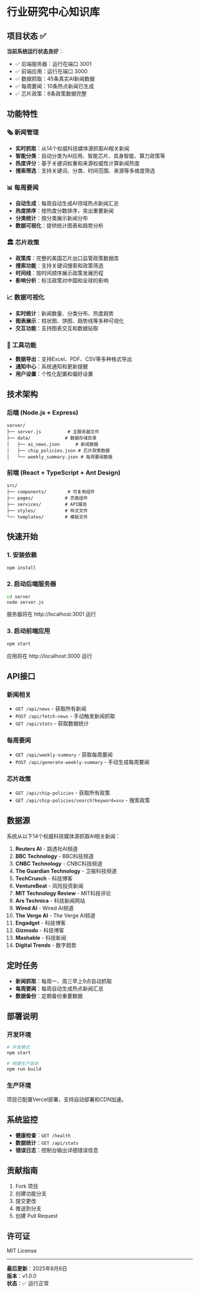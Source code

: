 # 行业研究中心知识库

## 项目状态 ✅

**当前系统运行状态良好**：
- ✅ 后端服务器：运行在端口 3001
- ✅ 前端应用：运行在端口 3000  
- ✅ 数据抓取：45条真实AI新闻数据
- ✅ 每周要闻：10条热点新闻已生成
- ✅ 芯片政策：8条政策数据完整

## 功能特性

### 🗞️ 新闻管理
- **实时抓取**：从14个权威科技媒体源抓取AI相关新闻
- **智能分类**：自动分类为AI应用、智能芯片、具身智能、算力政策等
- **热度评分**：基于关键词权重和来源权威性计算新闻热度
- **搜索筛选**：支持关键词、分类、时间范围、来源等多维度筛选

### 📊 每周要闻
- **自动生成**：每周自动生成AI领域热点新闻汇总
- **热度排序**：按热度分数排序，突出重要新闻
- **分类统计**：按分类展示新闻分布
- **数据可视化**：提供统计图表和趋势分析

### 🏛️ 芯片政策
- **政策库**：完整的美国芯片出口监管政策数据库
- **搜索功能**：支持关键词搜索和政策筛选
- **时间线**：按时间顺序展示政策发展历程
- **影响分析**：标注政策对中国和全球的影响

### 📈 数据可视化
- **实时统计**：新闻数量、分类分布、热度趋势
- **图表展示**：柱状图、饼图、趋势线等多种可视化
- **交互功能**：支持图表交互和数据钻取

### 🔧 工具功能
- **数据导出**：支持Excel、PDF、CSV等多种格式导出
- **通知中心**：系统通知和更新提醒
- **用户设置**：个性化配置和偏好设置

## 技术架构

### 后端 (Node.js + Express)
```
server/
├── server.js          # 主服务器文件
├── data/             # 数据存储目录
│   ├── ai_news.json      # 新闻数据
│   ├── chip_policies.json # 芯片政策数据
│   └── weekly_summary.json # 每周要闻数据
```

### 前端 (React + TypeScript + Ant Design)
```
src/
├── components/        # 可复用组件
├── pages/            # 页面组件
├── services/         # API服务
├── styles/           # 样式文件
└── templates/        # 模板文件
```

## 快速开始

### 1. 安装依赖
```bash
npm install
```

### 2. 启动后端服务器
```bash
cd server
node server.js
```
服务器将在 http://localhost:3001 运行

### 3. 启动前端应用
```bash
npm start
```
应用将在 http://localhost:3000 运行

## API接口

### 新闻相关
- `GET /api/news` - 获取所有新闻
- `POST /api/fetch-news` - 手动触发新闻抓取
- `GET /api/stats` - 获取数据统计

### 每周要闻
- `GET /api/weekly-summary` - 获取每周要闻
- `POST /api/generate-weekly-summary` - 手动生成每周要闻

### 芯片政策
- `GET /api/chip-policies` - 获取所有政策
- `GET /api/chip-policies/search?keyword=xxx` - 搜索政策

## 数据源

系统从以下14个权威科技媒体源抓取AI相关新闻：

1. **Reuters AI** - 路透社AI频道
2. **BBC Technology** - BBC科技频道  
3. **CNBC Technology** - CNBC科技频道
4. **The Guardian Technology** - 卫报科技频道
5. **TechCrunch** - 科技博客
6. **VentureBeat** - 风险投资新闻
7. **MIT Technology Review** - MIT科技评论
8. **Ars Technica** - 科技新闻网站
9. **Wired AI** - Wired AI频道
10. **The Verge AI** - The Verge AI频道
11. **Engadget** - 科技博客
12. **Gizmodo** - 科技博客
13. **Mashable** - 科技新闻
14. **Digital Trends** - 数字趋势

## 定时任务

- **新闻抓取**：每周一、周三早上9点自动抓取
- **每周要闻**：每周自动生成热点新闻汇总
- **数据备份**：定期备份重要数据

## 部署说明

### 开发环境
```bash
# 开发模式
npm start

# 构建生产版本
npm run build
```

### 生产环境
项目已配置Vercel部署，支持自动部署和CDN加速。

## 系统监控

- **健康检查**：`GET /health`
- **数据统计**：`GET /api/stats`
- **错误日志**：控制台输出详细错误信息

## 贡献指南

1. Fork 项目
2. 创建功能分支
3. 提交更改
4. 推送到分支
5. 创建 Pull Request

## 许可证

MIT License

---

**最后更新**：2025年8月6日  
**版本**：v1.0.0  
**状态**：✅ 运行正常
